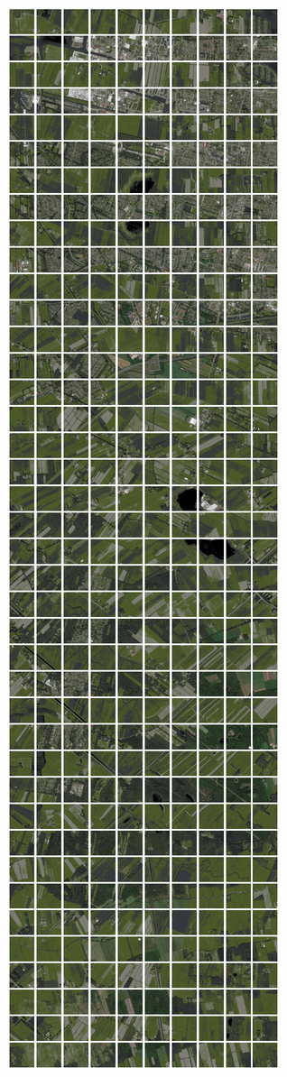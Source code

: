 <html>
<div>
<img src="https://github.com/HakkaTjakka/NL_TILE_MAP/blob/main/18/639/-1065/r.6390.-10650.png" height="44" width="44">
<img src="https://github.com/HakkaTjakka/NL_TILE_MAP/blob/main/18/639/-1065/r.6391.-10650.png" height="44" width="44">
<img src="https://github.com/HakkaTjakka/NL_TILE_MAP/blob/main/18/639/-1065/r.6392.-10650.png" height="44" width="44">
<img src="https://github.com/HakkaTjakka/NL_TILE_MAP/blob/main/18/639/-1065/r.6393.-10650.png" height="44" width="44">
<img src="https://github.com/HakkaTjakka/NL_TILE_MAP/blob/main/18/639/-1065/r.6394.-10650.png" height="44" width="44">
<img src="https://github.com/HakkaTjakka/NL_TILE_MAP/blob/main/18/639/-1065/r.6395.-10650.png" height="44" width="44">
<img src="https://github.com/HakkaTjakka/NL_TILE_MAP/blob/main/18/639/-1065/r.6396.-10650.png" height="44" width="44">
<img src="https://github.com/HakkaTjakka/NL_TILE_MAP/blob/main/18/639/-1065/r.6397.-10650.png" height="44" width="44">
<img src="https://github.com/HakkaTjakka/NL_TILE_MAP/blob/main/18/639/-1065/r.6398.-10650.png" height="44" width="44">
<img src="https://github.com/HakkaTjakka/NL_TILE_MAP/blob/main/18/639/-1065/r.6399.-10650.png" height="44" width="44">
<img src="https://github.com/HakkaTjakka/NL_TILE_MAP/blob/main/18/640/-1065/r.6400.-10650.png" height="44" width="44">
<img src="https://github.com/HakkaTjakka/NL_TILE_MAP/blob/main/18/640/-1065/r.6401.-10650.png" height="44" width="44">
<img src="https://github.com/HakkaTjakka/NL_TILE_MAP/blob/main/18/640/-1065/r.6402.-10650.png" height="44" width="44">
<img src="https://github.com/HakkaTjakka/NL_TILE_MAP/blob/main/18/640/-1065/r.6403.-10650.png" height="44" width="44">
<img src="https://github.com/HakkaTjakka/NL_TILE_MAP/blob/main/18/640/-1065/r.6404.-10650.png" height="44" width="44">
<img src="https://github.com/HakkaTjakka/NL_TILE_MAP/blob/main/18/640/-1065/r.6405.-10650.png" height="44" width="44">
<img src="https://github.com/HakkaTjakka/NL_TILE_MAP/blob/main/18/640/-1065/r.6406.-10650.png" height="44" width="44">
<img src="https://github.com/HakkaTjakka/NL_TILE_MAP/blob/main/18/640/-1065/r.6407.-10650.png" height="44" width="44">
<img src="https://github.com/HakkaTjakka/NL_TILE_MAP/blob/main/18/640/-1065/r.6408.-10650.png" height="44" width="44">
<img src="https://github.com/HakkaTjakka/NL_TILE_MAP/blob/main/18/640/-1065/r.6409.-10650.png" height="44" width="44">
<br>
<img src="https://github.com/HakkaTjakka/NL_TILE_MAP/blob/main/18/639/-1065/r.6390.-10649.png" height="44" width="44">
<img src="https://github.com/HakkaTjakka/NL_TILE_MAP/blob/main/18/639/-1065/r.6391.-10649.png" height="44" width="44">
<img src="https://github.com/HakkaTjakka/NL_TILE_MAP/blob/main/18/639/-1065/r.6392.-10649.png" height="44" width="44">
<img src="https://github.com/HakkaTjakka/NL_TILE_MAP/blob/main/18/639/-1065/r.6393.-10649.png" height="44" width="44">
<img src="https://github.com/HakkaTjakka/NL_TILE_MAP/blob/main/18/639/-1065/r.6394.-10649.png" height="44" width="44">
<img src="https://github.com/HakkaTjakka/NL_TILE_MAP/blob/main/18/639/-1065/r.6395.-10649.png" height="44" width="44">
<img src="https://github.com/HakkaTjakka/NL_TILE_MAP/blob/main/18/639/-1065/r.6396.-10649.png" height="44" width="44">
<img src="https://github.com/HakkaTjakka/NL_TILE_MAP/blob/main/18/639/-1065/r.6397.-10649.png" height="44" width="44">
<img src="https://github.com/HakkaTjakka/NL_TILE_MAP/blob/main/18/639/-1065/r.6398.-10649.png" height="44" width="44">
<img src="https://github.com/HakkaTjakka/NL_TILE_MAP/blob/main/18/639/-1065/r.6399.-10649.png" height="44" width="44">
<img src="https://github.com/HakkaTjakka/NL_TILE_MAP/blob/main/18/640/-1065/r.6400.-10649.png" height="44" width="44">
<img src="https://github.com/HakkaTjakka/NL_TILE_MAP/blob/main/18/640/-1065/r.6401.-10649.png" height="44" width="44">
<img src="https://github.com/HakkaTjakka/NL_TILE_MAP/blob/main/18/640/-1065/r.6402.-10649.png" height="44" width="44">
<img src="https://github.com/HakkaTjakka/NL_TILE_MAP/blob/main/18/640/-1065/r.6403.-10649.png" height="44" width="44">
<img src="https://github.com/HakkaTjakka/NL_TILE_MAP/blob/main/18/640/-1065/r.6404.-10649.png" height="44" width="44">
<img src="https://github.com/HakkaTjakka/NL_TILE_MAP/blob/main/18/640/-1065/r.6405.-10649.png" height="44" width="44">
<img src="https://github.com/HakkaTjakka/NL_TILE_MAP/blob/main/18/640/-1065/r.6406.-10649.png" height="44" width="44">
<img src="https://github.com/HakkaTjakka/NL_TILE_MAP/blob/main/18/640/-1065/r.6407.-10649.png" height="44" width="44">
<img src="https://github.com/HakkaTjakka/NL_TILE_MAP/blob/main/18/640/-1065/r.6408.-10649.png" height="44" width="44">
<img src="https://github.com/HakkaTjakka/NL_TILE_MAP/blob/main/18/640/-1065/r.6409.-10649.png" height="44" width="44">
<br>
<img src="https://github.com/HakkaTjakka/NL_TILE_MAP/blob/main/18/639/-1065/r.6390.-10648.png" height="44" width="44">
<img src="https://github.com/HakkaTjakka/NL_TILE_MAP/blob/main/18/639/-1065/r.6391.-10648.png" height="44" width="44">
<img src="https://github.com/HakkaTjakka/NL_TILE_MAP/blob/main/18/639/-1065/r.6392.-10648.png" height="44" width="44">
<img src="https://github.com/HakkaTjakka/NL_TILE_MAP/blob/main/18/639/-1065/r.6393.-10648.png" height="44" width="44">
<img src="https://github.com/HakkaTjakka/NL_TILE_MAP/blob/main/18/639/-1065/r.6394.-10648.png" height="44" width="44">
<img src="https://github.com/HakkaTjakka/NL_TILE_MAP/blob/main/18/639/-1065/r.6395.-10648.png" height="44" width="44">
<img src="https://github.com/HakkaTjakka/NL_TILE_MAP/blob/main/18/639/-1065/r.6396.-10648.png" height="44" width="44">
<img src="https://github.com/HakkaTjakka/NL_TILE_MAP/blob/main/18/639/-1065/r.6397.-10648.png" height="44" width="44">
<img src="https://github.com/HakkaTjakka/NL_TILE_MAP/blob/main/18/639/-1065/r.6398.-10648.png" height="44" width="44">
<img src="https://github.com/HakkaTjakka/NL_TILE_MAP/blob/main/18/639/-1065/r.6399.-10648.png" height="44" width="44">
<img src="https://github.com/HakkaTjakka/NL_TILE_MAP/blob/main/18/640/-1065/r.6400.-10648.png" height="44" width="44">
<img src="https://github.com/HakkaTjakka/NL_TILE_MAP/blob/main/18/640/-1065/r.6401.-10648.png" height="44" width="44">
<img src="https://github.com/HakkaTjakka/NL_TILE_MAP/blob/main/18/640/-1065/r.6402.-10648.png" height="44" width="44">
<img src="https://github.com/HakkaTjakka/NL_TILE_MAP/blob/main/18/640/-1065/r.6403.-10648.png" height="44" width="44">
<img src="https://github.com/HakkaTjakka/NL_TILE_MAP/blob/main/18/640/-1065/r.6404.-10648.png" height="44" width="44">
<img src="https://github.com/HakkaTjakka/NL_TILE_MAP/blob/main/18/640/-1065/r.6405.-10648.png" height="44" width="44">
<img src="https://github.com/HakkaTjakka/NL_TILE_MAP/blob/main/18/640/-1065/r.6406.-10648.png" height="44" width="44">
<img src="https://github.com/HakkaTjakka/NL_TILE_MAP/blob/main/18/640/-1065/r.6407.-10648.png" height="44" width="44">
<img src="https://github.com/HakkaTjakka/NL_TILE_MAP/blob/main/18/640/-1065/r.6408.-10648.png" height="44" width="44">
<img src="https://github.com/HakkaTjakka/NL_TILE_MAP/blob/main/18/640/-1065/r.6409.-10648.png" height="44" width="44">
<br>
<img src="https://github.com/HakkaTjakka/NL_TILE_MAP/blob/main/18/639/-1065/r.6390.-10647.png" height="44" width="44">
<img src="https://github.com/HakkaTjakka/NL_TILE_MAP/blob/main/18/639/-1065/r.6391.-10647.png" height="44" width="44">
<img src="https://github.com/HakkaTjakka/NL_TILE_MAP/blob/main/18/639/-1065/r.6392.-10647.png" height="44" width="44">
<img src="https://github.com/HakkaTjakka/NL_TILE_MAP/blob/main/18/639/-1065/r.6393.-10647.png" height="44" width="44">
<img src="https://github.com/HakkaTjakka/NL_TILE_MAP/blob/main/18/639/-1065/r.6394.-10647.png" height="44" width="44">
<img src="https://github.com/HakkaTjakka/NL_TILE_MAP/blob/main/18/639/-1065/r.6395.-10647.png" height="44" width="44">
<img src="https://github.com/HakkaTjakka/NL_TILE_MAP/blob/main/18/639/-1065/r.6396.-10647.png" height="44" width="44">
<img src="https://github.com/HakkaTjakka/NL_TILE_MAP/blob/main/18/639/-1065/r.6397.-10647.png" height="44" width="44">
<img src="https://github.com/HakkaTjakka/NL_TILE_MAP/blob/main/18/639/-1065/r.6398.-10647.png" height="44" width="44">
<img src="https://github.com/HakkaTjakka/NL_TILE_MAP/blob/main/18/639/-1065/r.6399.-10647.png" height="44" width="44">
<img src="https://github.com/HakkaTjakka/NL_TILE_MAP/blob/main/18/640/-1065/r.6400.-10647.png" height="44" width="44">
<img src="https://github.com/HakkaTjakka/NL_TILE_MAP/blob/main/18/640/-1065/r.6401.-10647.png" height="44" width="44">
<img src="https://github.com/HakkaTjakka/NL_TILE_MAP/blob/main/18/640/-1065/r.6402.-10647.png" height="44" width="44">
<img src="https://github.com/HakkaTjakka/NL_TILE_MAP/blob/main/18/640/-1065/r.6403.-10647.png" height="44" width="44">
<img src="https://github.com/HakkaTjakka/NL_TILE_MAP/blob/main/18/640/-1065/r.6404.-10647.png" height="44" width="44">
<img src="https://github.com/HakkaTjakka/NL_TILE_MAP/blob/main/18/640/-1065/r.6405.-10647.png" height="44" width="44">
<img src="https://github.com/HakkaTjakka/NL_TILE_MAP/blob/main/18/640/-1065/r.6406.-10647.png" height="44" width="44">
<img src="https://github.com/HakkaTjakka/NL_TILE_MAP/blob/main/18/640/-1065/r.6407.-10647.png" height="44" width="44">
<img src="https://github.com/HakkaTjakka/NL_TILE_MAP/blob/main/18/640/-1065/r.6408.-10647.png" height="44" width="44">
<img src="https://github.com/HakkaTjakka/NL_TILE_MAP/blob/main/18/640/-1065/r.6409.-10647.png" height="44" width="44">
<br>
<img src="https://github.com/HakkaTjakka/NL_TILE_MAP/blob/main/18/639/-1065/r.6390.-10646.png" height="44" width="44">
<img src="https://github.com/HakkaTjakka/NL_TILE_MAP/blob/main/18/639/-1065/r.6391.-10646.png" height="44" width="44">
<img src="https://github.com/HakkaTjakka/NL_TILE_MAP/blob/main/18/639/-1065/r.6392.-10646.png" height="44" width="44">
<img src="https://github.com/HakkaTjakka/NL_TILE_MAP/blob/main/18/639/-1065/r.6393.-10646.png" height="44" width="44">
<img src="https://github.com/HakkaTjakka/NL_TILE_MAP/blob/main/18/639/-1065/r.6394.-10646.png" height="44" width="44">
<img src="https://github.com/HakkaTjakka/NL_TILE_MAP/blob/main/18/639/-1065/r.6395.-10646.png" height="44" width="44">
<img src="https://github.com/HakkaTjakka/NL_TILE_MAP/blob/main/18/639/-1065/r.6396.-10646.png" height="44" width="44">
<img src="https://github.com/HakkaTjakka/NL_TILE_MAP/blob/main/18/639/-1065/r.6397.-10646.png" height="44" width="44">
<img src="https://github.com/HakkaTjakka/NL_TILE_MAP/blob/main/18/639/-1065/r.6398.-10646.png" height="44" width="44">
<img src="https://github.com/HakkaTjakka/NL_TILE_MAP/blob/main/18/639/-1065/r.6399.-10646.png" height="44" width="44">
<img src="https://github.com/HakkaTjakka/NL_TILE_MAP/blob/main/18/640/-1065/r.6400.-10646.png" height="44" width="44">
<img src="https://github.com/HakkaTjakka/NL_TILE_MAP/blob/main/18/640/-1065/r.6401.-10646.png" height="44" width="44">
<img src="https://github.com/HakkaTjakka/NL_TILE_MAP/blob/main/18/640/-1065/r.6402.-10646.png" height="44" width="44">
<img src="https://github.com/HakkaTjakka/NL_TILE_MAP/blob/main/18/640/-1065/r.6403.-10646.png" height="44" width="44">
<img src="https://github.com/HakkaTjakka/NL_TILE_MAP/blob/main/18/640/-1065/r.6404.-10646.png" height="44" width="44">
<img src="https://github.com/HakkaTjakka/NL_TILE_MAP/blob/main/18/640/-1065/r.6405.-10646.png" height="44" width="44">
<img src="https://github.com/HakkaTjakka/NL_TILE_MAP/blob/main/18/640/-1065/r.6406.-10646.png" height="44" width="44">
<img src="https://github.com/HakkaTjakka/NL_TILE_MAP/blob/main/18/640/-1065/r.6407.-10646.png" height="44" width="44">
<img src="https://github.com/HakkaTjakka/NL_TILE_MAP/blob/main/18/640/-1065/r.6408.-10646.png" height="44" width="44">
<img src="https://github.com/HakkaTjakka/NL_TILE_MAP/blob/main/18/640/-1065/r.6409.-10646.png" height="44" width="44">
<br>
<img src="https://github.com/HakkaTjakka/NL_TILE_MAP/blob/main/18/639/-1065/r.6390.-10645.png" height="44" width="44">
<img src="https://github.com/HakkaTjakka/NL_TILE_MAP/blob/main/18/639/-1065/r.6391.-10645.png" height="44" width="44">
<img src="https://github.com/HakkaTjakka/NL_TILE_MAP/blob/main/18/639/-1065/r.6392.-10645.png" height="44" width="44">
<img src="https://github.com/HakkaTjakka/NL_TILE_MAP/blob/main/18/639/-1065/r.6393.-10645.png" height="44" width="44">
<img src="https://github.com/HakkaTjakka/NL_TILE_MAP/blob/main/18/639/-1065/r.6394.-10645.png" height="44" width="44">
<img src="https://github.com/HakkaTjakka/NL_TILE_MAP/blob/main/18/639/-1065/r.6395.-10645.png" height="44" width="44">
<img src="https://github.com/HakkaTjakka/NL_TILE_MAP/blob/main/18/639/-1065/r.6396.-10645.png" height="44" width="44">
<img src="https://github.com/HakkaTjakka/NL_TILE_MAP/blob/main/18/639/-1065/r.6397.-10645.png" height="44" width="44">
<img src="https://github.com/HakkaTjakka/NL_TILE_MAP/blob/main/18/639/-1065/r.6398.-10645.png" height="44" width="44">
<img src="https://github.com/HakkaTjakka/NL_TILE_MAP/blob/main/18/639/-1065/r.6399.-10645.png" height="44" width="44">
<img src="https://github.com/HakkaTjakka/NL_TILE_MAP/blob/main/18/640/-1065/r.6400.-10645.png" height="44" width="44">
<img src="https://github.com/HakkaTjakka/NL_TILE_MAP/blob/main/18/640/-1065/r.6401.-10645.png" height="44" width="44">
<img src="https://github.com/HakkaTjakka/NL_TILE_MAP/blob/main/18/640/-1065/r.6402.-10645.png" height="44" width="44">
<img src="https://github.com/HakkaTjakka/NL_TILE_MAP/blob/main/18/640/-1065/r.6403.-10645.png" height="44" width="44">
<img src="https://github.com/HakkaTjakka/NL_TILE_MAP/blob/main/18/640/-1065/r.6404.-10645.png" height="44" width="44">
<img src="https://github.com/HakkaTjakka/NL_TILE_MAP/blob/main/18/640/-1065/r.6405.-10645.png" height="44" width="44">
<img src="https://github.com/HakkaTjakka/NL_TILE_MAP/blob/main/18/640/-1065/r.6406.-10645.png" height="44" width="44">
<img src="https://github.com/HakkaTjakka/NL_TILE_MAP/blob/main/18/640/-1065/r.6407.-10645.png" height="44" width="44">
<img src="https://github.com/HakkaTjakka/NL_TILE_MAP/blob/main/18/640/-1065/r.6408.-10645.png" height="44" width="44">
<img src="https://github.com/HakkaTjakka/NL_TILE_MAP/blob/main/18/640/-1065/r.6409.-10645.png" height="44" width="44">
<br>
<img src="https://github.com/HakkaTjakka/NL_TILE_MAP/blob/main/18/639/-1065/r.6390.-10644.png" height="44" width="44">
<img src="https://github.com/HakkaTjakka/NL_TILE_MAP/blob/main/18/639/-1065/r.6391.-10644.png" height="44" width="44">
<img src="https://github.com/HakkaTjakka/NL_TILE_MAP/blob/main/18/639/-1065/r.6392.-10644.png" height="44" width="44">
<img src="https://github.com/HakkaTjakka/NL_TILE_MAP/blob/main/18/639/-1065/r.6393.-10644.png" height="44" width="44">
<img src="https://github.com/HakkaTjakka/NL_TILE_MAP/blob/main/18/639/-1065/r.6394.-10644.png" height="44" width="44">
<img src="https://github.com/HakkaTjakka/NL_TILE_MAP/blob/main/18/639/-1065/r.6395.-10644.png" height="44" width="44">
<img src="https://github.com/HakkaTjakka/NL_TILE_MAP/blob/main/18/639/-1065/r.6396.-10644.png" height="44" width="44">
<img src="https://github.com/HakkaTjakka/NL_TILE_MAP/blob/main/18/639/-1065/r.6397.-10644.png" height="44" width="44">
<img src="https://github.com/HakkaTjakka/NL_TILE_MAP/blob/main/18/639/-1065/r.6398.-10644.png" height="44" width="44">
<img src="https://github.com/HakkaTjakka/NL_TILE_MAP/blob/main/18/639/-1065/r.6399.-10644.png" height="44" width="44">
<img src="https://github.com/HakkaTjakka/NL_TILE_MAP/blob/main/18/640/-1065/r.6400.-10644.png" height="44" width="44">
<img src="https://github.com/HakkaTjakka/NL_TILE_MAP/blob/main/18/640/-1065/r.6401.-10644.png" height="44" width="44">
<img src="https://github.com/HakkaTjakka/NL_TILE_MAP/blob/main/18/640/-1065/r.6402.-10644.png" height="44" width="44">
<img src="https://github.com/HakkaTjakka/NL_TILE_MAP/blob/main/18/640/-1065/r.6403.-10644.png" height="44" width="44">
<img src="https://github.com/HakkaTjakka/NL_TILE_MAP/blob/main/18/640/-1065/r.6404.-10644.png" height="44" width="44">
<img src="https://github.com/HakkaTjakka/NL_TILE_MAP/blob/main/18/640/-1065/r.6405.-10644.png" height="44" width="44">
<img src="https://github.com/HakkaTjakka/NL_TILE_MAP/blob/main/18/640/-1065/r.6406.-10644.png" height="44" width="44">
<img src="https://github.com/HakkaTjakka/NL_TILE_MAP/blob/main/18/640/-1065/r.6407.-10644.png" height="44" width="44">
<img src="https://github.com/HakkaTjakka/NL_TILE_MAP/blob/main/18/640/-1065/r.6408.-10644.png" height="44" width="44">
<img src="https://github.com/HakkaTjakka/NL_TILE_MAP/blob/main/18/640/-1065/r.6409.-10644.png" height="44" width="44">
<br>
<img src="https://github.com/HakkaTjakka/NL_TILE_MAP/blob/main/18/639/-1065/r.6390.-10643.png" height="44" width="44">
<img src="https://github.com/HakkaTjakka/NL_TILE_MAP/blob/main/18/639/-1065/r.6391.-10643.png" height="44" width="44">
<img src="https://github.com/HakkaTjakka/NL_TILE_MAP/blob/main/18/639/-1065/r.6392.-10643.png" height="44" width="44">
<img src="https://github.com/HakkaTjakka/NL_TILE_MAP/blob/main/18/639/-1065/r.6393.-10643.png" height="44" width="44">
<img src="https://github.com/HakkaTjakka/NL_TILE_MAP/blob/main/18/639/-1065/r.6394.-10643.png" height="44" width="44">
<img src="https://github.com/HakkaTjakka/NL_TILE_MAP/blob/main/18/639/-1065/r.6395.-10643.png" height="44" width="44">
<img src="https://github.com/HakkaTjakka/NL_TILE_MAP/blob/main/18/639/-1065/r.6396.-10643.png" height="44" width="44">
<img src="https://github.com/HakkaTjakka/NL_TILE_MAP/blob/main/18/639/-1065/r.6397.-10643.png" height="44" width="44">
<img src="https://github.com/HakkaTjakka/NL_TILE_MAP/blob/main/18/639/-1065/r.6398.-10643.png" height="44" width="44">
<img src="https://github.com/HakkaTjakka/NL_TILE_MAP/blob/main/18/639/-1065/r.6399.-10643.png" height="44" width="44">
<img src="https://github.com/HakkaTjakka/NL_TILE_MAP/blob/main/18/640/-1065/r.6400.-10643.png" height="44" width="44">
<img src="https://github.com/HakkaTjakka/NL_TILE_MAP/blob/main/18/640/-1065/r.6401.-10643.png" height="44" width="44">
<img src="https://github.com/HakkaTjakka/NL_TILE_MAP/blob/main/18/640/-1065/r.6402.-10643.png" height="44" width="44">
<img src="https://github.com/HakkaTjakka/NL_TILE_MAP/blob/main/18/640/-1065/r.6403.-10643.png" height="44" width="44">
<img src="https://github.com/HakkaTjakka/NL_TILE_MAP/blob/main/18/640/-1065/r.6404.-10643.png" height="44" width="44">
<img src="https://github.com/HakkaTjakka/NL_TILE_MAP/blob/main/18/640/-1065/r.6405.-10643.png" height="44" width="44">
<img src="https://github.com/HakkaTjakka/NL_TILE_MAP/blob/main/18/640/-1065/r.6406.-10643.png" height="44" width="44">
<img src="https://github.com/HakkaTjakka/NL_TILE_MAP/blob/main/18/640/-1065/r.6407.-10643.png" height="44" width="44">
<img src="https://github.com/HakkaTjakka/NL_TILE_MAP/blob/main/18/640/-1065/r.6408.-10643.png" height="44" width="44">
<img src="https://github.com/HakkaTjakka/NL_TILE_MAP/blob/main/18/640/-1065/r.6409.-10643.png" height="44" width="44">
<br>
<img src="https://github.com/HakkaTjakka/NL_TILE_MAP/blob/main/18/639/-1065/r.6390.-10642.png" height="44" width="44">
<img src="https://github.com/HakkaTjakka/NL_TILE_MAP/blob/main/18/639/-1065/r.6391.-10642.png" height="44" width="44">
<img src="https://github.com/HakkaTjakka/NL_TILE_MAP/blob/main/18/639/-1065/r.6392.-10642.png" height="44" width="44">
<img src="https://github.com/HakkaTjakka/NL_TILE_MAP/blob/main/18/639/-1065/r.6393.-10642.png" height="44" width="44">
<img src="https://github.com/HakkaTjakka/NL_TILE_MAP/blob/main/18/639/-1065/r.6394.-10642.png" height="44" width="44">
<img src="https://github.com/HakkaTjakka/NL_TILE_MAP/blob/main/18/639/-1065/r.6395.-10642.png" height="44" width="44">
<img src="https://github.com/HakkaTjakka/NL_TILE_MAP/blob/main/18/639/-1065/r.6396.-10642.png" height="44" width="44">
<img src="https://github.com/HakkaTjakka/NL_TILE_MAP/blob/main/18/639/-1065/r.6397.-10642.png" height="44" width="44">
<img src="https://github.com/HakkaTjakka/NL_TILE_MAP/blob/main/18/639/-1065/r.6398.-10642.png" height="44" width="44">
<img src="https://github.com/HakkaTjakka/NL_TILE_MAP/blob/main/18/639/-1065/r.6399.-10642.png" height="44" width="44">
<img src="https://github.com/HakkaTjakka/NL_TILE_MAP/blob/main/18/640/-1065/r.6400.-10642.png" height="44" width="44">
<img src="https://github.com/HakkaTjakka/NL_TILE_MAP/blob/main/18/640/-1065/r.6401.-10642.png" height="44" width="44">
<img src="https://github.com/HakkaTjakka/NL_TILE_MAP/blob/main/18/640/-1065/r.6402.-10642.png" height="44" width="44">
<img src="https://github.com/HakkaTjakka/NL_TILE_MAP/blob/main/18/640/-1065/r.6403.-10642.png" height="44" width="44">
<img src="https://github.com/HakkaTjakka/NL_TILE_MAP/blob/main/18/640/-1065/r.6404.-10642.png" height="44" width="44">
<img src="https://github.com/HakkaTjakka/NL_TILE_MAP/blob/main/18/640/-1065/r.6405.-10642.png" height="44" width="44">
<img src="https://github.com/HakkaTjakka/NL_TILE_MAP/blob/main/18/640/-1065/r.6406.-10642.png" height="44" width="44">
<img src="https://github.com/HakkaTjakka/NL_TILE_MAP/blob/main/18/640/-1065/r.6407.-10642.png" height="44" width="44">
<img src="https://github.com/HakkaTjakka/NL_TILE_MAP/blob/main/18/640/-1065/r.6408.-10642.png" height="44" width="44">
<img src="https://github.com/HakkaTjakka/NL_TILE_MAP/blob/main/18/640/-1065/r.6409.-10642.png" height="44" width="44">
<br>
<img src="https://github.com/HakkaTjakka/NL_TILE_MAP/blob/main/18/639/-1065/r.6390.-10641.png" height="44" width="44">
<img src="https://github.com/HakkaTjakka/NL_TILE_MAP/blob/main/18/639/-1065/r.6391.-10641.png" height="44" width="44">
<img src="https://github.com/HakkaTjakka/NL_TILE_MAP/blob/main/18/639/-1065/r.6392.-10641.png" height="44" width="44">
<img src="https://github.com/HakkaTjakka/NL_TILE_MAP/blob/main/18/639/-1065/r.6393.-10641.png" height="44" width="44">
<img src="https://github.com/HakkaTjakka/NL_TILE_MAP/blob/main/18/639/-1065/r.6394.-10641.png" height="44" width="44">
<img src="https://github.com/HakkaTjakka/NL_TILE_MAP/blob/main/18/639/-1065/r.6395.-10641.png" height="44" width="44">
<img src="https://github.com/HakkaTjakka/NL_TILE_MAP/blob/main/18/639/-1065/r.6396.-10641.png" height="44" width="44">
<img src="https://github.com/HakkaTjakka/NL_TILE_MAP/blob/main/18/639/-1065/r.6397.-10641.png" height="44" width="44">
<img src="https://github.com/HakkaTjakka/NL_TILE_MAP/blob/main/18/639/-1065/r.6398.-10641.png" height="44" width="44">
<img src="https://github.com/HakkaTjakka/NL_TILE_MAP/blob/main/18/639/-1065/r.6399.-10641.png" height="44" width="44">
<img src="https://github.com/HakkaTjakka/NL_TILE_MAP/blob/main/18/640/-1065/r.6400.-10641.png" height="44" width="44">
<img src="https://github.com/HakkaTjakka/NL_TILE_MAP/blob/main/18/640/-1065/r.6401.-10641.png" height="44" width="44">
<img src="https://github.com/HakkaTjakka/NL_TILE_MAP/blob/main/18/640/-1065/r.6402.-10641.png" height="44" width="44">
<img src="https://github.com/HakkaTjakka/NL_TILE_MAP/blob/main/18/640/-1065/r.6403.-10641.png" height="44" width="44">
<img src="https://github.com/HakkaTjakka/NL_TILE_MAP/blob/main/18/640/-1065/r.6404.-10641.png" height="44" width="44">
<img src="https://github.com/HakkaTjakka/NL_TILE_MAP/blob/main/18/640/-1065/r.6405.-10641.png" height="44" width="44">
<img src="https://github.com/HakkaTjakka/NL_TILE_MAP/blob/main/18/640/-1065/r.6406.-10641.png" height="44" width="44">
<img src="https://github.com/HakkaTjakka/NL_TILE_MAP/blob/main/18/640/-1065/r.6407.-10641.png" height="44" width="44">
<img src="https://github.com/HakkaTjakka/NL_TILE_MAP/blob/main/18/640/-1065/r.6408.-10641.png" height="44" width="44">
<img src="https://github.com/HakkaTjakka/NL_TILE_MAP/blob/main/18/640/-1065/r.6409.-10641.png" height="44" width="44">
<br>
<img src="https://github.com/HakkaTjakka/NL_TILE_MAP/blob/main/18/639/-1064/r.6390.-10640.png" height="44" width="44">
<img src="https://github.com/HakkaTjakka/NL_TILE_MAP/blob/main/18/639/-1064/r.6391.-10640.png" height="44" width="44">
<img src="https://github.com/HakkaTjakka/NL_TILE_MAP/blob/main/18/639/-1064/r.6392.-10640.png" height="44" width="44">
<img src="https://github.com/HakkaTjakka/NL_TILE_MAP/blob/main/18/639/-1064/r.6393.-10640.png" height="44" width="44">
<img src="https://github.com/HakkaTjakka/NL_TILE_MAP/blob/main/18/639/-1064/r.6394.-10640.png" height="44" width="44">
<img src="https://github.com/HakkaTjakka/NL_TILE_MAP/blob/main/18/639/-1064/r.6395.-10640.png" height="44" width="44">
<img src="https://github.com/HakkaTjakka/NL_TILE_MAP/blob/main/18/639/-1064/r.6396.-10640.png" height="44" width="44">
<img src="https://github.com/HakkaTjakka/NL_TILE_MAP/blob/main/18/639/-1064/r.6397.-10640.png" height="44" width="44">
<img src="https://github.com/HakkaTjakka/NL_TILE_MAP/blob/main/18/639/-1064/r.6398.-10640.png" height="44" width="44">
<img src="https://github.com/HakkaTjakka/NL_TILE_MAP/blob/main/18/639/-1064/r.6399.-10640.png" height="44" width="44">
<img src="https://github.com/HakkaTjakka/NL_TILE_MAP/blob/main/18/640/-1064/r.6400.-10640.png" height="44" width="44">
<img src="https://github.com/HakkaTjakka/NL_TILE_MAP/blob/main/18/640/-1064/r.6401.-10640.png" height="44" width="44">
<img src="https://github.com/HakkaTjakka/NL_TILE_MAP/blob/main/18/640/-1064/r.6402.-10640.png" height="44" width="44">
<img src="https://github.com/HakkaTjakka/NL_TILE_MAP/blob/main/18/640/-1064/r.6403.-10640.png" height="44" width="44">
<img src="https://github.com/HakkaTjakka/NL_TILE_MAP/blob/main/18/640/-1064/r.6404.-10640.png" height="44" width="44">
<img src="https://github.com/HakkaTjakka/NL_TILE_MAP/blob/main/18/640/-1064/r.6405.-10640.png" height="44" width="44">
<img src="https://github.com/HakkaTjakka/NL_TILE_MAP/blob/main/18/640/-1064/r.6406.-10640.png" height="44" width="44">
<img src="https://github.com/HakkaTjakka/NL_TILE_MAP/blob/main/18/640/-1064/r.6407.-10640.png" height="44" width="44">
<img src="https://github.com/HakkaTjakka/NL_TILE_MAP/blob/main/18/640/-1064/r.6408.-10640.png" height="44" width="44">
<img src="https://github.com/HakkaTjakka/NL_TILE_MAP/blob/main/18/640/-1064/r.6409.-10640.png" height="44" width="44">
<br>
<img src="https://github.com/HakkaTjakka/NL_TILE_MAP/blob/main/18/639/-1064/r.6390.-10639.png" height="44" width="44">
<img src="https://github.com/HakkaTjakka/NL_TILE_MAP/blob/main/18/639/-1064/r.6391.-10639.png" height="44" width="44">
<img src="https://github.com/HakkaTjakka/NL_TILE_MAP/blob/main/18/639/-1064/r.6392.-10639.png" height="44" width="44">
<img src="https://github.com/HakkaTjakka/NL_TILE_MAP/blob/main/18/639/-1064/r.6393.-10639.png" height="44" width="44">
<img src="https://github.com/HakkaTjakka/NL_TILE_MAP/blob/main/18/639/-1064/r.6394.-10639.png" height="44" width="44">
<img src="https://github.com/HakkaTjakka/NL_TILE_MAP/blob/main/18/639/-1064/r.6395.-10639.png" height="44" width="44">
<img src="https://github.com/HakkaTjakka/NL_TILE_MAP/blob/main/18/639/-1064/r.6396.-10639.png" height="44" width="44">
<img src="https://github.com/HakkaTjakka/NL_TILE_MAP/blob/main/18/639/-1064/r.6397.-10639.png" height="44" width="44">
<img src="https://github.com/HakkaTjakka/NL_TILE_MAP/blob/main/18/639/-1064/r.6398.-10639.png" height="44" width="44">
<img src="https://github.com/HakkaTjakka/NL_TILE_MAP/blob/main/18/639/-1064/r.6399.-10639.png" height="44" width="44">
<img src="https://github.com/HakkaTjakka/NL_TILE_MAP/blob/main/18/640/-1064/r.6400.-10639.png" height="44" width="44">
<img src="https://github.com/HakkaTjakka/NL_TILE_MAP/blob/main/18/640/-1064/r.6401.-10639.png" height="44" width="44">
<img src="https://github.com/HakkaTjakka/NL_TILE_MAP/blob/main/18/640/-1064/r.6402.-10639.png" height="44" width="44">
<img src="https://github.com/HakkaTjakka/NL_TILE_MAP/blob/main/18/640/-1064/r.6403.-10639.png" height="44" width="44">
<img src="https://github.com/HakkaTjakka/NL_TILE_MAP/blob/main/18/640/-1064/r.6404.-10639.png" height="44" width="44">
<img src="https://github.com/HakkaTjakka/NL_TILE_MAP/blob/main/18/640/-1064/r.6405.-10639.png" height="44" width="44">
<img src="https://github.com/HakkaTjakka/NL_TILE_MAP/blob/main/18/640/-1064/r.6406.-10639.png" height="44" width="44">
<img src="https://github.com/HakkaTjakka/NL_TILE_MAP/blob/main/18/640/-1064/r.6407.-10639.png" height="44" width="44">
<img src="https://github.com/HakkaTjakka/NL_TILE_MAP/blob/main/18/640/-1064/r.6408.-10639.png" height="44" width="44">
<img src="https://github.com/HakkaTjakka/NL_TILE_MAP/blob/main/18/640/-1064/r.6409.-10639.png" height="44" width="44">
<br>
<img src="https://github.com/HakkaTjakka/NL_TILE_MAP/blob/main/18/639/-1064/r.6390.-10638.png" height="44" width="44">
<img src="https://github.com/HakkaTjakka/NL_TILE_MAP/blob/main/18/639/-1064/r.6391.-10638.png" height="44" width="44">
<img src="https://github.com/HakkaTjakka/NL_TILE_MAP/blob/main/18/639/-1064/r.6392.-10638.png" height="44" width="44">
<img src="https://github.com/HakkaTjakka/NL_TILE_MAP/blob/main/18/639/-1064/r.6393.-10638.png" height="44" width="44">
<img src="https://github.com/HakkaTjakka/NL_TILE_MAP/blob/main/18/639/-1064/r.6394.-10638.png" height="44" width="44">
<img src="https://github.com/HakkaTjakka/NL_TILE_MAP/blob/main/18/639/-1064/r.6395.-10638.png" height="44" width="44">
<img src="https://github.com/HakkaTjakka/NL_TILE_MAP/blob/main/18/639/-1064/r.6396.-10638.png" height="44" width="44">
<img src="https://github.com/HakkaTjakka/NL_TILE_MAP/blob/main/18/639/-1064/r.6397.-10638.png" height="44" width="44">
<img src="https://github.com/HakkaTjakka/NL_TILE_MAP/blob/main/18/639/-1064/r.6398.-10638.png" height="44" width="44">
<img src="https://github.com/HakkaTjakka/NL_TILE_MAP/blob/main/18/639/-1064/r.6399.-10638.png" height="44" width="44">
<img src="https://github.com/HakkaTjakka/NL_TILE_MAP/blob/main/18/640/-1064/r.6400.-10638.png" height="44" width="44">
<img src="https://github.com/HakkaTjakka/NL_TILE_MAP/blob/main/18/640/-1064/r.6401.-10638.png" height="44" width="44">
<img src="https://github.com/HakkaTjakka/NL_TILE_MAP/blob/main/18/640/-1064/r.6402.-10638.png" height="44" width="44">
<img src="https://github.com/HakkaTjakka/NL_TILE_MAP/blob/main/18/640/-1064/r.6403.-10638.png" height="44" width="44">
<img src="https://github.com/HakkaTjakka/NL_TILE_MAP/blob/main/18/640/-1064/r.6404.-10638.png" height="44" width="44">
<img src="https://github.com/HakkaTjakka/NL_TILE_MAP/blob/main/18/640/-1064/r.6405.-10638.png" height="44" width="44">
<img src="https://github.com/HakkaTjakka/NL_TILE_MAP/blob/main/18/640/-1064/r.6406.-10638.png" height="44" width="44">
<img src="https://github.com/HakkaTjakka/NL_TILE_MAP/blob/main/18/640/-1064/r.6407.-10638.png" height="44" width="44">
<img src="https://github.com/HakkaTjakka/NL_TILE_MAP/blob/main/18/640/-1064/r.6408.-10638.png" height="44" width="44">
<img src="https://github.com/HakkaTjakka/NL_TILE_MAP/blob/main/18/640/-1064/r.6409.-10638.png" height="44" width="44">
<br>
<img src="https://github.com/HakkaTjakka/NL_TILE_MAP/blob/main/18/639/-1064/r.6390.-10637.png" height="44" width="44">
<img src="https://github.com/HakkaTjakka/NL_TILE_MAP/blob/main/18/639/-1064/r.6391.-10637.png" height="44" width="44">
<img src="https://github.com/HakkaTjakka/NL_TILE_MAP/blob/main/18/639/-1064/r.6392.-10637.png" height="44" width="44">
<img src="https://github.com/HakkaTjakka/NL_TILE_MAP/blob/main/18/639/-1064/r.6393.-10637.png" height="44" width="44">
<img src="https://github.com/HakkaTjakka/NL_TILE_MAP/blob/main/18/639/-1064/r.6394.-10637.png" height="44" width="44">
<img src="https://github.com/HakkaTjakka/NL_TILE_MAP/blob/main/18/639/-1064/r.6395.-10637.png" height="44" width="44">
<img src="https://github.com/HakkaTjakka/NL_TILE_MAP/blob/main/18/639/-1064/r.6396.-10637.png" height="44" width="44">
<img src="https://github.com/HakkaTjakka/NL_TILE_MAP/blob/main/18/639/-1064/r.6397.-10637.png" height="44" width="44">
<img src="https://github.com/HakkaTjakka/NL_TILE_MAP/blob/main/18/639/-1064/r.6398.-10637.png" height="44" width="44">
<img src="https://github.com/HakkaTjakka/NL_TILE_MAP/blob/main/18/639/-1064/r.6399.-10637.png" height="44" width="44">
<img src="https://github.com/HakkaTjakka/NL_TILE_MAP/blob/main/18/640/-1064/r.6400.-10637.png" height="44" width="44">
<img src="https://github.com/HakkaTjakka/NL_TILE_MAP/blob/main/18/640/-1064/r.6401.-10637.png" height="44" width="44">
<img src="https://github.com/HakkaTjakka/NL_TILE_MAP/blob/main/18/640/-1064/r.6402.-10637.png" height="44" width="44">
<img src="https://github.com/HakkaTjakka/NL_TILE_MAP/blob/main/18/640/-1064/r.6403.-10637.png" height="44" width="44">
<img src="https://github.com/HakkaTjakka/NL_TILE_MAP/blob/main/18/640/-1064/r.6404.-10637.png" height="44" width="44">
<img src="https://github.com/HakkaTjakka/NL_TILE_MAP/blob/main/18/640/-1064/r.6405.-10637.png" height="44" width="44">
<img src="https://github.com/HakkaTjakka/NL_TILE_MAP/blob/main/18/640/-1064/r.6406.-10637.png" height="44" width="44">
<img src="https://github.com/HakkaTjakka/NL_TILE_MAP/blob/main/18/640/-1064/r.6407.-10637.png" height="44" width="44">
<img src="https://github.com/HakkaTjakka/NL_TILE_MAP/blob/main/18/640/-1064/r.6408.-10637.png" height="44" width="44">
<img src="https://github.com/HakkaTjakka/NL_TILE_MAP/blob/main/18/640/-1064/r.6409.-10637.png" height="44" width="44">
<br>
<img src="https://github.com/HakkaTjakka/NL_TILE_MAP/blob/main/18/639/-1064/r.6390.-10636.png" height="44" width="44">
<img src="https://github.com/HakkaTjakka/NL_TILE_MAP/blob/main/18/639/-1064/r.6391.-10636.png" height="44" width="44">
<img src="https://github.com/HakkaTjakka/NL_TILE_MAP/blob/main/18/639/-1064/r.6392.-10636.png" height="44" width="44">
<img src="https://github.com/HakkaTjakka/NL_TILE_MAP/blob/main/18/639/-1064/r.6393.-10636.png" height="44" width="44">
<img src="https://github.com/HakkaTjakka/NL_TILE_MAP/blob/main/18/639/-1064/r.6394.-10636.png" height="44" width="44">
<img src="https://github.com/HakkaTjakka/NL_TILE_MAP/blob/main/18/639/-1064/r.6395.-10636.png" height="44" width="44">
<img src="https://github.com/HakkaTjakka/NL_TILE_MAP/blob/main/18/639/-1064/r.6396.-10636.png" height="44" width="44">
<img src="https://github.com/HakkaTjakka/NL_TILE_MAP/blob/main/18/639/-1064/r.6397.-10636.png" height="44" width="44">
<img src="https://github.com/HakkaTjakka/NL_TILE_MAP/blob/main/18/639/-1064/r.6398.-10636.png" height="44" width="44">
<img src="https://github.com/HakkaTjakka/NL_TILE_MAP/blob/main/18/639/-1064/r.6399.-10636.png" height="44" width="44">
<img src="https://github.com/HakkaTjakka/NL_TILE_MAP/blob/main/18/640/-1064/r.6400.-10636.png" height="44" width="44">
<img src="https://github.com/HakkaTjakka/NL_TILE_MAP/blob/main/18/640/-1064/r.6401.-10636.png" height="44" width="44">
<img src="https://github.com/HakkaTjakka/NL_TILE_MAP/blob/main/18/640/-1064/r.6402.-10636.png" height="44" width="44">
<img src="https://github.com/HakkaTjakka/NL_TILE_MAP/blob/main/18/640/-1064/r.6403.-10636.png" height="44" width="44">
<img src="https://github.com/HakkaTjakka/NL_TILE_MAP/blob/main/18/640/-1064/r.6404.-10636.png" height="44" width="44">
<img src="https://github.com/HakkaTjakka/NL_TILE_MAP/blob/main/18/640/-1064/r.6405.-10636.png" height="44" width="44">
<img src="https://github.com/HakkaTjakka/NL_TILE_MAP/blob/main/18/640/-1064/r.6406.-10636.png" height="44" width="44">
<img src="https://github.com/HakkaTjakka/NL_TILE_MAP/blob/main/18/640/-1064/r.6407.-10636.png" height="44" width="44">
<img src="https://github.com/HakkaTjakka/NL_TILE_MAP/blob/main/18/640/-1064/r.6408.-10636.png" height="44" width="44">
<img src="https://github.com/HakkaTjakka/NL_TILE_MAP/blob/main/18/640/-1064/r.6409.-10636.png" height="44" width="44">
<br>
<img src="https://github.com/HakkaTjakka/NL_TILE_MAP/blob/main/18/639/-1064/r.6390.-10635.png" height="44" width="44">
<img src="https://github.com/HakkaTjakka/NL_TILE_MAP/blob/main/18/639/-1064/r.6391.-10635.png" height="44" width="44">
<img src="https://github.com/HakkaTjakka/NL_TILE_MAP/blob/main/18/639/-1064/r.6392.-10635.png" height="44" width="44">
<img src="https://github.com/HakkaTjakka/NL_TILE_MAP/blob/main/18/639/-1064/r.6393.-10635.png" height="44" width="44">
<img src="https://github.com/HakkaTjakka/NL_TILE_MAP/blob/main/18/639/-1064/r.6394.-10635.png" height="44" width="44">
<img src="https://github.com/HakkaTjakka/NL_TILE_MAP/blob/main/18/639/-1064/r.6395.-10635.png" height="44" width="44">
<img src="https://github.com/HakkaTjakka/NL_TILE_MAP/blob/main/18/639/-1064/r.6396.-10635.png" height="44" width="44">
<img src="https://github.com/HakkaTjakka/NL_TILE_MAP/blob/main/18/639/-1064/r.6397.-10635.png" height="44" width="44">
<img src="https://github.com/HakkaTjakka/NL_TILE_MAP/blob/main/18/639/-1064/r.6398.-10635.png" height="44" width="44">
<img src="https://github.com/HakkaTjakka/NL_TILE_MAP/blob/main/18/639/-1064/r.6399.-10635.png" height="44" width="44">
<img src="https://github.com/HakkaTjakka/NL_TILE_MAP/blob/main/18/640/-1064/r.6400.-10635.png" height="44" width="44">
<img src="https://github.com/HakkaTjakka/NL_TILE_MAP/blob/main/18/640/-1064/r.6401.-10635.png" height="44" width="44">
<img src="https://github.com/HakkaTjakka/NL_TILE_MAP/blob/main/18/640/-1064/r.6402.-10635.png" height="44" width="44">
<img src="https://github.com/HakkaTjakka/NL_TILE_MAP/blob/main/18/640/-1064/r.6403.-10635.png" height="44" width="44">
<img src="https://github.com/HakkaTjakka/NL_TILE_MAP/blob/main/18/640/-1064/r.6404.-10635.png" height="44" width="44">
<img src="https://github.com/HakkaTjakka/NL_TILE_MAP/blob/main/18/640/-1064/r.6405.-10635.png" height="44" width="44">
<img src="https://github.com/HakkaTjakka/NL_TILE_MAP/blob/main/18/640/-1064/r.6406.-10635.png" height="44" width="44">
<img src="https://github.com/HakkaTjakka/NL_TILE_MAP/blob/main/18/640/-1064/r.6407.-10635.png" height="44" width="44">
<img src="https://github.com/HakkaTjakka/NL_TILE_MAP/blob/main/18/640/-1064/r.6408.-10635.png" height="44" width="44">
<img src="https://github.com/HakkaTjakka/NL_TILE_MAP/blob/main/18/640/-1064/r.6409.-10635.png" height="44" width="44">
<br>
<img src="https://github.com/HakkaTjakka/NL_TILE_MAP/blob/main/18/639/-1064/r.6390.-10634.png" height="44" width="44">
<img src="https://github.com/HakkaTjakka/NL_TILE_MAP/blob/main/18/639/-1064/r.6391.-10634.png" height="44" width="44">
<img src="https://github.com/HakkaTjakka/NL_TILE_MAP/blob/main/18/639/-1064/r.6392.-10634.png" height="44" width="44">
<img src="https://github.com/HakkaTjakka/NL_TILE_MAP/blob/main/18/639/-1064/r.6393.-10634.png" height="44" width="44">
<img src="https://github.com/HakkaTjakka/NL_TILE_MAP/blob/main/18/639/-1064/r.6394.-10634.png" height="44" width="44">
<img src="https://github.com/HakkaTjakka/NL_TILE_MAP/blob/main/18/639/-1064/r.6395.-10634.png" height="44" width="44">
<img src="https://github.com/HakkaTjakka/NL_TILE_MAP/blob/main/18/639/-1064/r.6396.-10634.png" height="44" width="44">
<img src="https://github.com/HakkaTjakka/NL_TILE_MAP/blob/main/18/639/-1064/r.6397.-10634.png" height="44" width="44">
<img src="https://github.com/HakkaTjakka/NL_TILE_MAP/blob/main/18/639/-1064/r.6398.-10634.png" height="44" width="44">
<img src="https://github.com/HakkaTjakka/NL_TILE_MAP/blob/main/18/639/-1064/r.6399.-10634.png" height="44" width="44">
<img src="https://github.com/HakkaTjakka/NL_TILE_MAP/blob/main/18/640/-1064/r.6400.-10634.png" height="44" width="44">
<img src="https://github.com/HakkaTjakka/NL_TILE_MAP/blob/main/18/640/-1064/r.6401.-10634.png" height="44" width="44">
<img src="https://github.com/HakkaTjakka/NL_TILE_MAP/blob/main/18/640/-1064/r.6402.-10634.png" height="44" width="44">
<img src="https://github.com/HakkaTjakka/NL_TILE_MAP/blob/main/18/640/-1064/r.6403.-10634.png" height="44" width="44">
<img src="https://github.com/HakkaTjakka/NL_TILE_MAP/blob/main/18/640/-1064/r.6404.-10634.png" height="44" width="44">
<img src="https://github.com/HakkaTjakka/NL_TILE_MAP/blob/main/18/640/-1064/r.6405.-10634.png" height="44" width="44">
<img src="https://github.com/HakkaTjakka/NL_TILE_MAP/blob/main/18/640/-1064/r.6406.-10634.png" height="44" width="44">
<img src="https://github.com/HakkaTjakka/NL_TILE_MAP/blob/main/18/640/-1064/r.6407.-10634.png" height="44" width="44">
<img src="https://github.com/HakkaTjakka/NL_TILE_MAP/blob/main/18/640/-1064/r.6408.-10634.png" height="44" width="44">
<img src="https://github.com/HakkaTjakka/NL_TILE_MAP/blob/main/18/640/-1064/r.6409.-10634.png" height="44" width="44">
<br>
<img src="https://github.com/HakkaTjakka/NL_TILE_MAP/blob/main/18/639/-1064/r.6390.-10633.png" height="44" width="44">
<img src="https://github.com/HakkaTjakka/NL_TILE_MAP/blob/main/18/639/-1064/r.6391.-10633.png" height="44" width="44">
<img src="https://github.com/HakkaTjakka/NL_TILE_MAP/blob/main/18/639/-1064/r.6392.-10633.png" height="44" width="44">
<img src="https://github.com/HakkaTjakka/NL_TILE_MAP/blob/main/18/639/-1064/r.6393.-10633.png" height="44" width="44">
<img src="https://github.com/HakkaTjakka/NL_TILE_MAP/blob/main/18/639/-1064/r.6394.-10633.png" height="44" width="44">
<img src="https://github.com/HakkaTjakka/NL_TILE_MAP/blob/main/18/639/-1064/r.6395.-10633.png" height="44" width="44">
<img src="https://github.com/HakkaTjakka/NL_TILE_MAP/blob/main/18/639/-1064/r.6396.-10633.png" height="44" width="44">
<img src="https://github.com/HakkaTjakka/NL_TILE_MAP/blob/main/18/639/-1064/r.6397.-10633.png" height="44" width="44">
<img src="https://github.com/HakkaTjakka/NL_TILE_MAP/blob/main/18/639/-1064/r.6398.-10633.png" height="44" width="44">
<img src="https://github.com/HakkaTjakka/NL_TILE_MAP/blob/main/18/639/-1064/r.6399.-10633.png" height="44" width="44">
<img src="https://github.com/HakkaTjakka/NL_TILE_MAP/blob/main/18/640/-1064/r.6400.-10633.png" height="44" width="44">
<img src="https://github.com/HakkaTjakka/NL_TILE_MAP/blob/main/18/640/-1064/r.6401.-10633.png" height="44" width="44">
<img src="https://github.com/HakkaTjakka/NL_TILE_MAP/blob/main/18/640/-1064/r.6402.-10633.png" height="44" width="44">
<img src="https://github.com/HakkaTjakka/NL_TILE_MAP/blob/main/18/640/-1064/r.6403.-10633.png" height="44" width="44">
<img src="https://github.com/HakkaTjakka/NL_TILE_MAP/blob/main/18/640/-1064/r.6404.-10633.png" height="44" width="44">
<img src="https://github.com/HakkaTjakka/NL_TILE_MAP/blob/main/18/640/-1064/r.6405.-10633.png" height="44" width="44">
<img src="https://github.com/HakkaTjakka/NL_TILE_MAP/blob/main/18/640/-1064/r.6406.-10633.png" height="44" width="44">
<img src="https://github.com/HakkaTjakka/NL_TILE_MAP/blob/main/18/640/-1064/r.6407.-10633.png" height="44" width="44">
<img src="https://github.com/HakkaTjakka/NL_TILE_MAP/blob/main/18/640/-1064/r.6408.-10633.png" height="44" width="44">
<img src="https://github.com/HakkaTjakka/NL_TILE_MAP/blob/main/18/640/-1064/r.6409.-10633.png" height="44" width="44">
<br>
<img src="https://github.com/HakkaTjakka/NL_TILE_MAP/blob/main/18/639/-1064/r.6390.-10632.png" height="44" width="44">
<img src="https://github.com/HakkaTjakka/NL_TILE_MAP/blob/main/18/639/-1064/r.6391.-10632.png" height="44" width="44">
<img src="https://github.com/HakkaTjakka/NL_TILE_MAP/blob/main/18/639/-1064/r.6392.-10632.png" height="44" width="44">
<img src="https://github.com/HakkaTjakka/NL_TILE_MAP/blob/main/18/639/-1064/r.6393.-10632.png" height="44" width="44">
<img src="https://github.com/HakkaTjakka/NL_TILE_MAP/blob/main/18/639/-1064/r.6394.-10632.png" height="44" width="44">
<img src="https://github.com/HakkaTjakka/NL_TILE_MAP/blob/main/18/639/-1064/r.6395.-10632.png" height="44" width="44">
<img src="https://github.com/HakkaTjakka/NL_TILE_MAP/blob/main/18/639/-1064/r.6396.-10632.png" height="44" width="44">
<img src="https://github.com/HakkaTjakka/NL_TILE_MAP/blob/main/18/639/-1064/r.6397.-10632.png" height="44" width="44">
<img src="https://github.com/HakkaTjakka/NL_TILE_MAP/blob/main/18/639/-1064/r.6398.-10632.png" height="44" width="44">
<img src="https://github.com/HakkaTjakka/NL_TILE_MAP/blob/main/18/639/-1064/r.6399.-10632.png" height="44" width="44">
<img src="https://github.com/HakkaTjakka/NL_TILE_MAP/blob/main/18/640/-1064/r.6400.-10632.png" height="44" width="44">
<img src="https://github.com/HakkaTjakka/NL_TILE_MAP/blob/main/18/640/-1064/r.6401.-10632.png" height="44" width="44">
<img src="https://github.com/HakkaTjakka/NL_TILE_MAP/blob/main/18/640/-1064/r.6402.-10632.png" height="44" width="44">
<img src="https://github.com/HakkaTjakka/NL_TILE_MAP/blob/main/18/640/-1064/r.6403.-10632.png" height="44" width="44">
<img src="https://github.com/HakkaTjakka/NL_TILE_MAP/blob/main/18/640/-1064/r.6404.-10632.png" height="44" width="44">
<img src="https://github.com/HakkaTjakka/NL_TILE_MAP/blob/main/18/640/-1064/r.6405.-10632.png" height="44" width="44">
<img src="https://github.com/HakkaTjakka/NL_TILE_MAP/blob/main/18/640/-1064/r.6406.-10632.png" height="44" width="44">
<img src="https://github.com/HakkaTjakka/NL_TILE_MAP/blob/main/18/640/-1064/r.6407.-10632.png" height="44" width="44">
<img src="https://github.com/HakkaTjakka/NL_TILE_MAP/blob/main/18/640/-1064/r.6408.-10632.png" height="44" width="44">
<img src="https://github.com/HakkaTjakka/NL_TILE_MAP/blob/main/18/640/-1064/r.6409.-10632.png" height="44" width="44">
<br>
<img src="https://github.com/HakkaTjakka/NL_TILE_MAP/blob/main/18/639/-1064/r.6390.-10631.png" height="44" width="44">
<img src="https://github.com/HakkaTjakka/NL_TILE_MAP/blob/main/18/639/-1064/r.6391.-10631.png" height="44" width="44">
<img src="https://github.com/HakkaTjakka/NL_TILE_MAP/blob/main/18/639/-1064/r.6392.-10631.png" height="44" width="44">
<img src="https://github.com/HakkaTjakka/NL_TILE_MAP/blob/main/18/639/-1064/r.6393.-10631.png" height="44" width="44">
<img src="https://github.com/HakkaTjakka/NL_TILE_MAP/blob/main/18/639/-1064/r.6394.-10631.png" height="44" width="44">
<img src="https://github.com/HakkaTjakka/NL_TILE_MAP/blob/main/18/639/-1064/r.6395.-10631.png" height="44" width="44">
<img src="https://github.com/HakkaTjakka/NL_TILE_MAP/blob/main/18/639/-1064/r.6396.-10631.png" height="44" width="44">
<img src="https://github.com/HakkaTjakka/NL_TILE_MAP/blob/main/18/639/-1064/r.6397.-10631.png" height="44" width="44">
<img src="https://github.com/HakkaTjakka/NL_TILE_MAP/blob/main/18/639/-1064/r.6398.-10631.png" height="44" width="44">
<img src="https://github.com/HakkaTjakka/NL_TILE_MAP/blob/main/18/639/-1064/r.6399.-10631.png" height="44" width="44">
<img src="https://github.com/HakkaTjakka/NL_TILE_MAP/blob/main/18/640/-1064/r.6400.-10631.png" height="44" width="44">
<img src="https://github.com/HakkaTjakka/NL_TILE_MAP/blob/main/18/640/-1064/r.6401.-10631.png" height="44" width="44">
<img src="https://github.com/HakkaTjakka/NL_TILE_MAP/blob/main/18/640/-1064/r.6402.-10631.png" height="44" width="44">
<img src="https://github.com/HakkaTjakka/NL_TILE_MAP/blob/main/18/640/-1064/r.6403.-10631.png" height="44" width="44">
<img src="https://github.com/HakkaTjakka/NL_TILE_MAP/blob/main/18/640/-1064/r.6404.-10631.png" height="44" width="44">
<img src="https://github.com/HakkaTjakka/NL_TILE_MAP/blob/main/18/640/-1064/r.6405.-10631.png" height="44" width="44">
<img src="https://github.com/HakkaTjakka/NL_TILE_MAP/blob/main/18/640/-1064/r.6406.-10631.png" height="44" width="44">
<img src="https://github.com/HakkaTjakka/NL_TILE_MAP/blob/main/18/640/-1064/r.6407.-10631.png" height="44" width="44">
<img src="https://github.com/HakkaTjakka/NL_TILE_MAP/blob/main/18/640/-1064/r.6408.-10631.png" height="44" width="44">
<img src="https://github.com/HakkaTjakka/NL_TILE_MAP/blob/main/18/640/-1064/r.6409.-10631.png" height="44" width="44">
<br>
</div>
</html>
